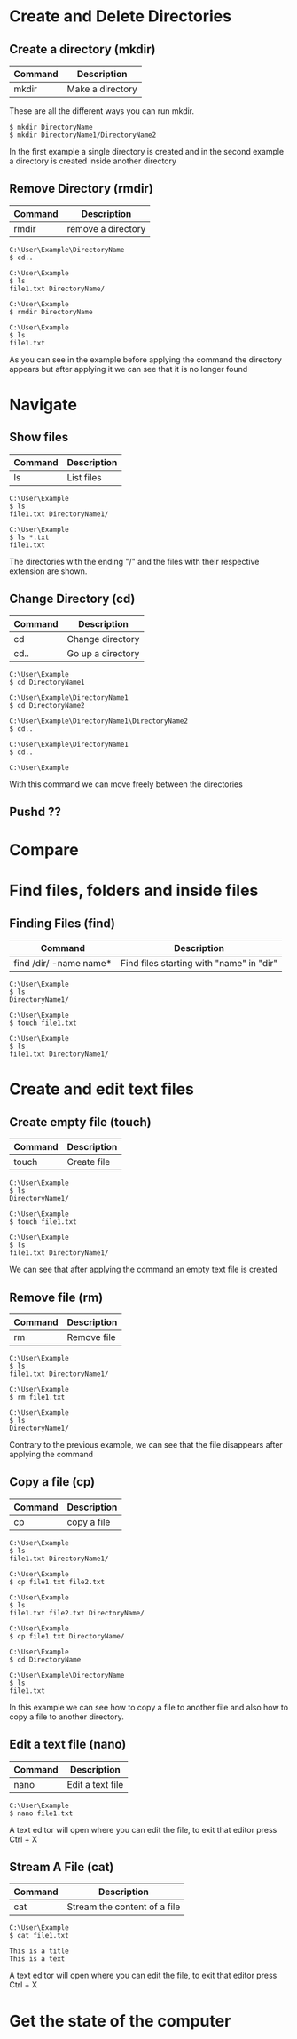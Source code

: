 # Create and Delete Directories

## Create a directory (mkdir)

| Command | Description      |
| ------- | ---------------- |
| mkdir   | Make a directory |

These are all the different ways you can run mkdir.
 ```
$ mkdir DirectoryName
$ mkdir DirectoryName1/DirectoryName2
 ```
In the first example a single directory is created and in the second example a directory is created inside another directory
## Remove Directory (rmdir)
| Command | Description         |
| ------- | ------------------- |
| rmdir   | remove a  directory |
 ```
C:\User\Example\DirectoryName
$ cd..

C:\User\Example
$ ls
file1.txt DirectoryName/

C:\User\Example
$ rmdir DirectoryName

C:\User\Example
$ ls
file1.txt
 ```
As you can see in the example before applying the command the directory appears but after applying it we can see that it is no longer found
# Navigate
## Show files
| Command | Description |
| ------- | ----------- |
| ls      | List files  |
```
C:\User\Example
$ ls
file1.txt DirectoryName1/

C:\User\Example
$ ls *.txt
file1.txt 
```
The directories with the ending "/" and the files with their respective extension are shown.

## Change Directory (cd)
| Command | Description       |
| ------- | ----------------- |
| cd      | Change directory  |
| cd..    | Go up a directory |
 ```
C:\User\Example
$ cd DirectoryName1

C:\User\Example\DirectoryName1
$ cd DirectoryName2

C:\User\Example\DirectoryName1\DirectoryName2
$ cd..

C:\User\Example\DirectoryName1
$ cd..

C:\User\Example
 ```
With this command we can move freely between the directories

## Pushd ??

# Compare
# Find files, folders and inside files
## Finding Files (find)
| Command                   | Description                              |
| ------------------------- | ---------------------------------------- |
| find  /dir/  -name  name* | Find files starting with "name" in "dir" |

```
C:\User\Example
$ ls
DirectoryName1/

C:\User\Example
$ touch file1.txt
 
C:\User\Example
$ ls
file1.txt DirectoryName1/
```
# Create and edit text files
## Create empty file (touch)
| Command | Description |
| ------- | ----------- |
| touch   | Create file |

```
C:\User\Example
$ ls
DirectoryName1/

C:\User\Example
$ touch file1.txt
 
C:\User\Example
$ ls
file1.txt DirectoryName1/
```
We can see that after applying the command an empty text file is created
## Remove file (rm)
| Command | Description |
| ------- | ----------- |
| rm      | Remove file |

```
C:\User\Example
$ ls
file1.txt DirectoryName1/

C:\User\Example
$ rm file1.txt

C:\User\Example
$ ls
DirectoryName1/
```
Contrary to the previous example, we can see that the file disappears after applying the command
## Copy a file (cp)
| Command | Description |
| ------- | ----------- |
| cp      | copy a file |

```
C:\User\Example
$ ls
file1.txt DirectoryName1/

C:\User\Example
$ cp file1.txt file2.txt

C:\User\Example
$ ls
file1.txt file2.txt DirectoryName/

C:\User\Example
$ cp file1.txt DirectoryName/

C:\User\Example
$ cd DirectoryName

C:\User\Example\DirectoryName
$ ls
file1.txt
```
In this example we can see how to copy a file to another file and also how to copy a file to another directory.

## Edit a text file (nano)
| Command | Description      |
| ------- | ---------------- |
| nano    | Edit a text file |

```
C:\User\Example
$ nano file1.txt
```
A text editor will open where you can edit the file, to exit that editor press Ctrl + X

## Stream A File (cat)
| Command | Description                  |
| ------- | ---------------------------- |
| cat     | Stream the content of a file |

```
C:\User\Example
$ cat file1.txt

This is a title
This is a text 
```
A text editor will open where you can edit the file, to exit that editor press Ctrl + X

# Get the state of the computer